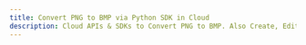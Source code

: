 ---title: Convert PNG to BMP via Python SDK in Clouddescription: Cloud APIs & SDKs to Convert PNG to BMP. Also Create, Edit & Render Microsoft Word & OpenOffice documents in the Cloud.---